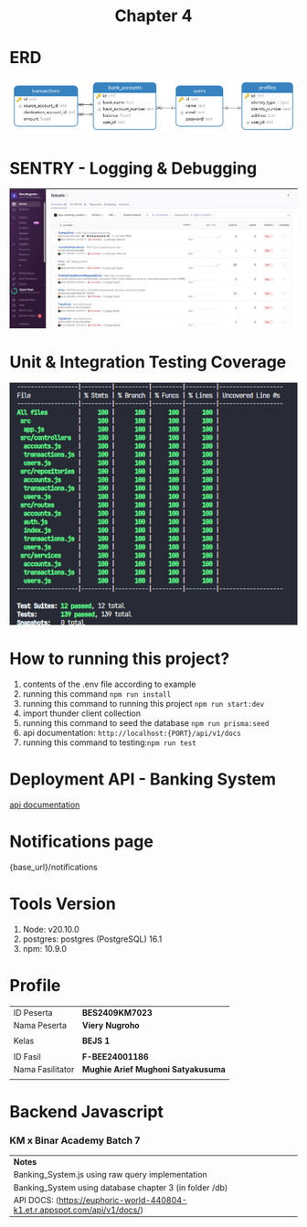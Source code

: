 <h1 align="center">
  Chapter 4
</h1>

# ERD

<div id='image' align='center'>
<img src='./public/assets/erd.png' alt='erd' title='erd banking_system - Viery Nugroho'>
</div>

# SENTRY - Logging & Debugging

<div id='image' align='center'>
<img src='./public/assets/sentry.png' alt='sentry' title='sentry banking_system - Viery Nugroho'>
</div>

# Unit & Integration Testing Coverage

<div id='image' align='center'>
<img src='./public/assets/testing.png' alt='testing coverage' title='testing coverage banking_system - Viery Nugroho'>
</div>

# How to running this project?

1. contents of the .env file according to example
2. running this command `npm run install`
3. running this command to running this project `npm run start:dev`
4. import thunder client collection
5. running this command to seed the database `npm run prisma:seed`
6. api documentation: `http://localhost:{PORT}/api/v1/docs`
7. running this command to testing:`npm run test`

# Deployment API - Banking System

[api documentation](https://euphoric-world-440804-k1.et.r.appspot.com/api/v1/docs/)

# Notifications page

{base_url}/notifications

# Tools Version

1. Node: v20.10.0
2. postgres: postgres (PostgreSQL) 16.1
3. npm: 10.9.0

# Profile

|                  |                                      |
| ---------------- | ------------------------------------ |
| ID Peserta       | **BES2409KM7023**                    |
| Nama Peserta     | **Viery Nugroho**                    |
|                  |                                      |
| Kelas            | **BEJS 1**                           |
|                  |                                      |
| ID Fasil         | **F-BEE24001186**                    |
| Nama Fasilitator | **Mughie Arief Mughoni Satyakusuma** |
|                  |                                      |

# Backend Javascript

### KM x Binar Academy Batch 7

|                                                                            |
| -------------------------------------------------------------------------- |
| **Notes**                                                                  |
| Banking_System.js using raw query implementation                           |
| Banking_System using database chapter 3 (in folder /db)                    |
| API DOCS: (https://euphoric-world-440804-k1.et.r.appspot.com/api/v1/docs/) |
